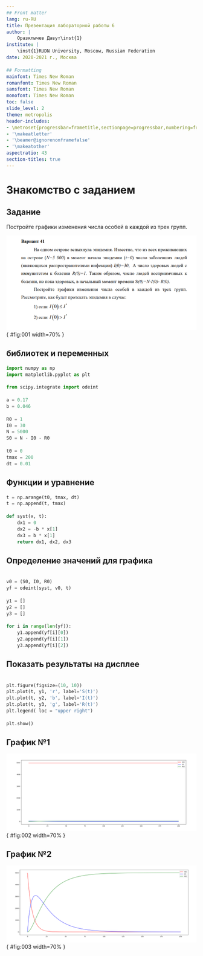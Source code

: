 ```yaml
---
## Front matter
lang: ru-RU
title: Презентация лабораторной работы 6
author: |
	Оразклычев Давут\inst{1}
institute: |
	\inst{1}RUDN University, Moscow, Russian Federation
date: 2020-2021 г., Москва

## Formatting
mainfont: Times New Roman
romanfont: Times New Roman
sansfont: Times New Roman
monofont: Times New Roman
toc: false
slide_level: 2
theme: metropolis
header-includes:
- \metroset{progressbar=frametitle,sectionpage=progressbar,numbering=fraction}
- '\makeatletter'
- '\beamer@ignorenonframefalse'
- '\makeatother'
aspectratio: 43
section-titles: true
---
```


# Знакомство с заданием

## Задание

Постройте графики изменения числа особей в каждой из трех групп. 

![Задание](image/1.png){ #fig:001 width=70% }



## библиотек и переменных

```Python
import numpy as np
import matplotlib.pyplot as plt

from scipy.integrate import odeint

a = 0.17
b = 0.046

R0 = 1
I0 = 30
N = 5000
S0 = N - I0 - R0

t0 = 0
tmax = 200
dt = 0.01

```

## Функции и уравнение
```Python
t = np.arange(t0, tmax, dt)
t = np.append(t, tmax)

def syst(x, t):
    dx1 = 0
    dx2 = -b * x[1]
    dx3 = b * x[1]
    return dx1, dx2, dx3


```
## Определение значений для графика

```Python

v0 = (S0, I0, R0)
yf = odeint(syst, v0, t)

y1 = []
y2 = []
y3 = []

for i in range(len(yf)):
    y1.append(yf[i][0])
    y2.append(yf[i][1])
    y3.append(yf[i][2])
```

## Показать результаты на дисплее
```Python

plt.figure(figsize=(10, 10))
plt.plot(t, y1, 'r', label='S(t)')
plt.plot(t, y2, 'b', label='I(t)')
plt.plot(t, y3, 'g', label='R(t)')
plt.legend( loc = "upper right")

plt.show()

```
## График №1

![График 1](image/2.png){ #fig:002 width=70% }

## График №2

![График 2](image/3.png){ #fig:003 width=70% }

